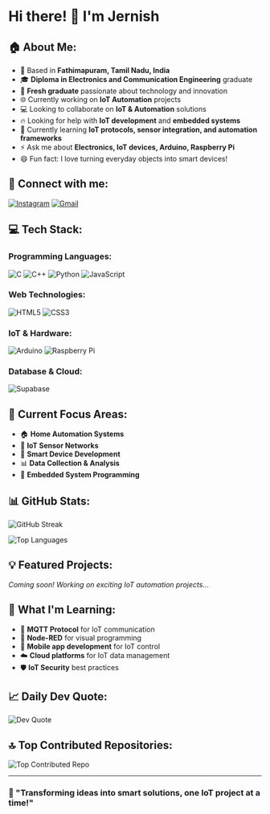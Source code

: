 # Hi there! 👋 I'm Jernish

## 🏠 About Me:
- 📍 Based in **Fathimapuram, Tamil Nadu, India**
- 🎓 **Diploma in Electronics and Communication Engineering** graduate
- 🌱 **Fresh graduate** passionate about technology and innovation
- 🌐 Currently working on **IoT Automation** projects
- 💻 Looking to collaborate on **IoT & Automation** solutions
- 🔥 Looking for help with **IoT development** and **embedded systems**
- 🧠 Currently learning **IoT protocols, sensor integration, and automation frameworks**
- ⚡ Ask me about **Electronics, IoT devices, Arduino, Raspberry Pi**
- 😄 Fun fact: I love turning everyday objects into smart devices!

## 📱 Connect with me:
[![Instagram](https://img.shields.io/badge/Instagram-%23E4405F.svg?logo=Instagram&logoColor=white)](https://instagram.com/jernish_10)
[![Gmail](https://img.shields.io/badge/Gmail-D14836?logo=gmail&logoColor=white)](mailto:jernaish228@gmail.com)

## 💻 Tech Stack:
### Programming Languages:
![C](https://img.shields.io/badge/C-%2300599C.svg?style=for-the-badge&logo=c&logoColor=white)
![C++](https://img.shields.io/badge/C++-%2300599C.svg?style=for-the-badge&logo=c%2B%2B&logoColor=white)
![Python](https://img.shields.io/badge/python-3670A0?style=for-the-badge&logo=python&logoColor=ffdd54)
![JavaScript](https://img.shields.io/badge/javascript-%23323330.svg?style=for-the-badge&logo=javascript&logoColor=%23F7DF1E)

### Web Technologies:
![HTML5](https://img.shields.io/badge/html5-%23E34F26.svg?style=for-the-badge&logo=html5&logoColor=white)
![CSS3](https://img.shields.io/badge/css3-%231572B6.svg?style=for-the-badge&logo=css3&logoColor=white)

### IoT & Hardware:
![Arduino](https://img.shields.io/badge/-Arduino-00979D?style=for-the-badge&logo=Arduino&logoColor=white)
![Raspberry Pi](https://img.shields.io/badge/-RaspberryPi-C51A4A?style=for-the-badge&logo=Raspberry-Pi&logoColor=white)

### Database & Cloud:
![Supabase](https://img.shields.io/badge/Supabase-3ECF8E?style=for-the-badge&logo=supabase&logoColor=white)

## 🎯 Current Focus Areas:
- 🏠 **Home Automation Systems**
- 📡 **IoT Sensor Networks**
- 🤖 **Smart Device Development**
- 📊 **Data Collection & Analysis**
- 🔧 **Embedded System Programming**

## 📊 GitHub Stats:

![GitHub Streak](https://github-readme-streak-stats.herokuapp.com/?user=jernish-fdo&theme=dark&hide_border=false)

![Top Languages](https://github-readme-stats.vercel.app/api/top-langs/?username=jernish-fdo&theme=dark&hide_border=false&include_all_commits=true&count_private=true&layout=compact)

## 💡 Featured Projects:
*Coming soon! Working on exciting IoT automation projects...*

## 🌟 What I'm Learning:
- 📡 **MQTT Protocol** for IoT communication
- 🔗 **Node-RED** for visual programming
- 📱 **Mobile app development** for IoT control
- ☁️ **Cloud platforms** for IoT data management
- 🛡️ **IoT Security** best practices

## 📈 Daily Dev Quote:
![Dev Quote](https://quotes-github-readme.vercel.app/api?type=horizontal&theme=radical)

## 🔝 Top Contributed Repositories:
![Top Contributed Repo](https://github-contributor-stats.vercel.app/api?username=jernish-fdo&limit=5&theme=dark&combine_all_yearly_contributions=true)

---
### 💭 "Transforming ideas into smart solutions, one IoT project at a time!"
